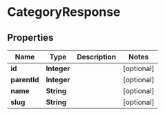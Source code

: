 # CategoryResponse

## Properties
Name | Type | Description | Notes
------------ | ------------- | ------------- | -------------
**id** | **Integer** |  |  [optional]
**parentId** | **Integer** |  |  [optional]
**name** | **String** |  |  [optional]
**slug** | **String** |  |  [optional]
